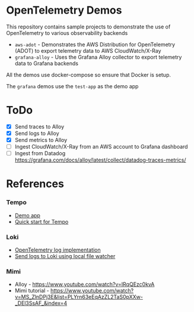 # OpenTelemetry Demos

This repository contains sample projects to demonstrate the use of OpenTelemetry to various observability backends

- `aws-adot` - Demonstrates the AWS Distribution for OpenTelemetry (ADOT) to export telemetry data to AWS CloudWatch/X-Ray
- `grafana-alloy` - Uses the Grafana Alloy collector to export telemetry data to Grafana backends

All the demos use docker-compose so ensure that Docker is setup.

The `grafana` demos use the `test-app` as the demo app

# ToDo

- [x] Send traces to Alloy
- [x] Send logs to Alloy
- [x] Send metrics to Alloy
- [ ] Ingest CloudWatch/X-Ray from an AWS account to Grafana dashboard
- [ ] Ingest from Datadog https://grafana.com/docs/alloy/latest/collect/datadog-traces-metrics/

# References

### Tempo

- [Demo app](https://github.com/grafana/intro-to-mltp/tree/main/alloy)
- [Quick start for Tempo](https://grafana.com/docs/tempo/latest/getting-started/docker-example/)

### Loki

- [OpenTelemetry log implementation](https://npm.io/package/@opentelemetry/sdk-logs)
- [Send logs to Loki using local file watcher](https://grafana.com/docs/alloy/latest/tutorials/send-logs-to-loki/)

### Mimi

- Alloy - https://www.youtube.com/watch?v=IRqQEzc0kvA
- Mimi tutorial - https://www.youtube.com/watch?v=MS_ZlnDPj3E&list=PLYrn63eEqAzZL2TaS0pXXw-_DEl3SsAF_&index=4

